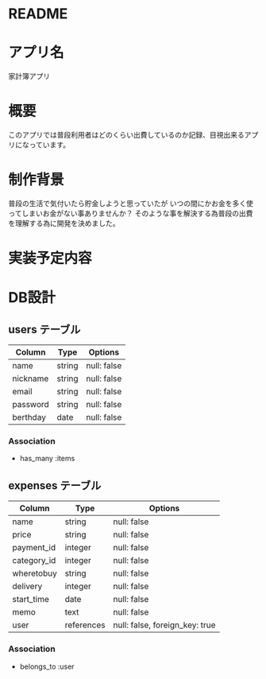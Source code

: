 # README
# アプリ名
家計簿アプリ

# 概要
このアプリでは普段利用者はどのくらい出費しているのか記録、目視出来るアプリになっています。


# 制作背景
普段の生活で気付いたら貯金しようと思っていたが
いつの間にかお金を多く使ってしまいお金がない事ありませんか？
そのような事を解決する為普段の出費を理解する為に開発を決めました。
# 実装予定内容

# DB設計

## users テーブル

| Column     | Type   | Options     |
| ---------- | ------ | ----------- |
| name       | string | null: false |
| nickname   | string | null: false |
| email      | string | null: false |
| password   | string | null: false |
| berthday   | date   | null: false |
### Association
- has_many :items

## expenses テーブル

| Column      | Type       | Options                        |
| ----------  | ---------- | ------------------------------ |
| name        | string     | null: false                    |
| price       | string     | null: false                    |
| payment_id  | integer    | null: false                    |
| category_id | integer    | null: false                    |
| wheretobuy  | string     | null: false                    |
| delivery    | integer    | null: false                    |
| start_time  | date       | null: false                    |
| memo        | text       | null: false                    |
| user        | references | null: false, foreign_key: true |

### Association
- belongs_to :user
